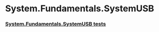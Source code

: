 # System.Fundamentals.SystemUSB
### [System.Fundamentals.SystemUSB tests](testref/system_fundamentals_systemusb_tests.md)
